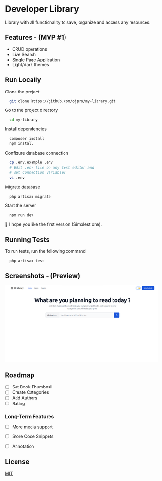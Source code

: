 # Developer Library

Library with all functionality to save, organize and access any resources.

## Features - (MVP #1)

- CRUD operations
- Live Search
- Single Page Application
- Light/dark themes

## Run Locally

Clone the project

```bash
  git clone https://github.com/ojpro/my-library.git
```

Go to the project directory

```bash
  cd my-library
```

Install dependencies

```bash
  composer install
  npm install
```

Configure database connection

```bash
  cp .env.example .env
  # Edit .env file on any text editor and
  # set connection variables
  vi .env
```

Migrate database

```bash
  php artisan migrate
```

Start the server

```bash
  npm run dev
```

🎉 I hope you like the first version (Simplest one).

## Running Tests

To run tests, run the following command

```bash
  php artisan test
```

## Screenshots - (Preview)

![App Screenshot](./preview.png)

## Roadmap

- [ ] Set Book Thumbnail
- [ ] Create Categories
- [ ] Add Authors
- [ ] Rating

### Long-Term Features

- [ ] More media support

- [ ] Store Code Snippets

- [ ] Annotation

## License

[MIT](https://choosealicense.com/licenses/mit/)

